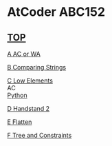 # AtCoder ABC152  

## [TOP](https://atcoder.jp/contests/abc152)  

[A AC or WA](https://atcoder.jp/contests/abc152/tasks/abc152_a)   

[](https://atcoder.jp/contests/abc152/submissions/)  

[B Comparing Strings](https://atcoder.jp/contests/abc152/tasks/abc152_b)   

[](https://atcoder.jp/contests/abc152/submissions/)  

[C Low Elements](https://atcoder.jp/contests/abc152/tasks/abc152_c)   
AC  
[Python](https://atcoder.jp/contests/abc152/submissions/15652105)  

[D Handstand 2](https://atcoder.jp/contests/abc152/tasks/abc152_d)   

[](https://atcoder.jp/contests/abc152/submissions/)  

[E Flatten](https://atcoder.jp/contests/abc152/tasks/abc152_e)   

[](https://atcoder.jp/contests/abc152/submissions/)  

[F Tree and Constraints](https://atcoder.jp/contests/abc152/tasks/abc152_f)   

[](https://atcoder.jp/contests/abc152/submissions/)  

